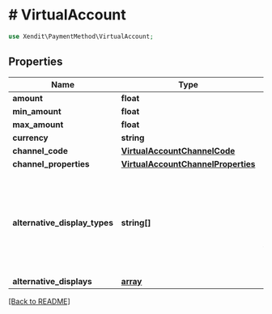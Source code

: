 # # VirtualAccount


```php
use Xendit\PaymentMethod\VirtualAccount;
```
## Properties

| Name | Type | Description | Examples | Notes |
| ------------ | ------------- | ------------- | ------------- | -------------|
| **amount** | **float** |  | null |  [optional] |
| **min_amount** | **float** |  | null |  [optional] |
| **max_amount** | **float** |  | null |  [optional] |
| **currency** | **string** |  | null |  [optional] |
| **channel_code** | [**VirtualAccountChannelCode**](VirtualAccountChannelCode.md) |  | null |  |
| **channel_properties** | [**VirtualAccountChannelProperties**](VirtualAccountChannelProperties.md) |  | null |  |
| **alternative_display_types** | **string[]** | For payments in Vietnam only, alternative display requested for the virtual account | null |  [optional] |
| **alternative_displays** | [**array**](VirtualAccountAlternativeDisplay.md) |  | null |  [optional] |


[[Back to README]](../../README.md)
